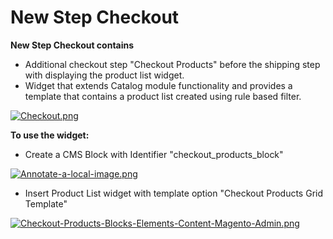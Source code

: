 # New Step Checkout

**New Step Checkout contains** 

- Additional checkout step "Checkout Products" before the shipping step with displaying the product list widget.
- Widget that extends Catalog module functionality and provides a template that contains a product list created using rule based filter.

[![Checkout.png](https://i.postimg.cc/dtTQMgQy/Checkout.png)](https://postimg.cc/cr0Gw9nx)

**To use the widget:**
- Create a CMS Block with Identifier "checkout_products_block"

[![Annotate-a-local-image.png](https://i.postimg.cc/pLf2r8FV/Annotate-a-local-image.png)](https://postimg.cc/0zNgHznh)

- Insert Product List widget with template option "Checkout Products Grid Template"

[![Checkout-Products-Blocks-Elements-Content-Magento-Admin.png](https://i.postimg.cc/6qtPH2Qc/Checkout-Products-Blocks-Elements-Content-Magento-Admin.png)](https://postimg.cc/5YKpytLQ)

